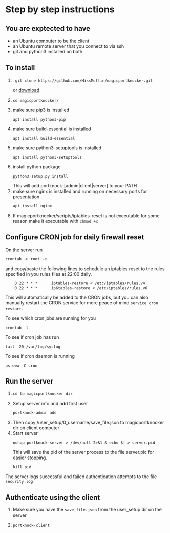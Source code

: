 # Step by step instructions

## You are exptected to have
- an Ubuntu computer to be the client
- an Ubuntu remote server that you connect to via ssh
- git and python3 installed on both

## To install 
1. ```
    git clone https://github.com/MissMuffin/magicportknocker.git
    ```
    or [download](https://github.com/MissMuffin/magicportknocker/archive/master.zip)
3.  ```
    cd magicportknocker/
    ``` 
4. make sure pip3 is installed 
    ```
    apt install python3-pip
    ```
5. make sure build-essential is installed 
    ```
    apt install build-essential
    ```
8. make sure python3-setuptools is installed
    ```
    apt install python3-setuptools
    ```
9.  install python package
    ```
    python3 setup.py install
    ```
    This will add portknock-[admin|client|server] to your PATH
10. make sure nginx is installed and running on necessary ports for presentation
    ```
    apt install nginx
    ```
11. If magicportknocker/scripts/iptables-reset is not exceutable for some reason make it executable with ```chmod +x```

## Configure CRON job for daily firewall reset
On the server run
```
crontab -u root -e
```
and copy/paste the following lines to schedule an iptables reset to the rules specified in you rules files at 22:00 daily.
```
    0 22 * * *      iptables-restore < /etc/iptables/rules.v4
    0 22 * * *      ip6tables-restore < /etc/iptables/rules.v6
```
This will automatically be added to the CRON jobs, but you can also manually restart the CRON service for more peace of mind ```service cron restart```.

To see which cron jobs are running for you
```
crontab -l
```
To see if cron job has run
```
tail -20 /var/log/syslog
```
To see if cron daemon is running
```
ps uww -C cron
```

## Run the server

1. 
    ```
    cd to magicportknocker dir
    ```
2. Setup server info and add first user
    ```
    portknock-admin add
    ```
3. Then copy /user_setup/0_username/save_file.json to magicportknocker dir on client computer
4. Start server
    ```
    nohup portknock-server > /dev/null 2>&1 & echo $! > server.pid
    ```
    This will save the pid of the server process to the file server.pic for easier stopping.
    ```
    kill pid
    ```

The server logs successful and failed authentication attempts to the file ```security.log```

## Authenticate using the client
1. Make sure you have the ```save_file.json``` from the user_setup dir on the server
2. 
    ```
    portknock-client
    ```

